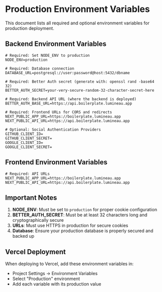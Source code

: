 # Production Environment Variables

This document lists all required and optional environment variables for production deployment.

## Backend Environment Variables

```env
# Required: Set NODE_ENV to production
NODE_ENV=production

# Required: Database connection
DATABASE_URL=postgresql://user:password@host:5432/dbname

# Required: Better Auth secret (generate with: openssl rand -base64 32)
BETTER_AUTH_SECRET=your-very-secure-random-32-character-secret-here

# Required: Backend API URL (where the backend is deployed)
BETTER_AUTH_BASE_URL=https://api.boilerplate.lumineau.app

# Required: Frontend URLs for CORS and redirects
NEXT_PUBLIC_APP_URL=https://boilerplate.lumineau.app
NEXT_PUBLIC_API_URL=https://api.boilerplate.lumineau.app

# Optional: Social Authentication Providers
GITHUB_CLIENT_ID=
GITHUB_CLIENT_SECRET=
GOOGLE_CLIENT_ID=
GOOGLE_CLIENT_SECRET=
```

## Frontend Environment Variables

```env
# Required: API URLs
NEXT_PUBLIC_APP_URL=https://boilerplate.lumineau.app
NEXT_PUBLIC_API_URL=https://api.boilerplate.lumineau.app
```

## Important Notes

1. **NODE_ENV**: Must be set to `production` for proper cookie configuration
2. **BETTER_AUTH_SECRET**: Must be at least 32 characters long and cryptographically secure
3. **URLs**: Must use HTTPS in production for secure cookies
4. **Database**: Ensure your production database is properly secured and backed up

## Vercel Deployment

When deploying to Vercel, add these environment variables in:
- Project Settings → Environment Variables
- Select "Production" environment
- Add each variable with its production value